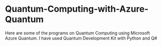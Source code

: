 # Quantum-Computing-with-Azure-Quantum
Here are some of the programs on Quantum Computing using Microsoft Azure Quantum. I have used Quantum Development Kit with Python and Q#
